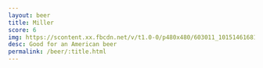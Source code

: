 ```yaml
---
layout: beer
title: Miller
score: 6
img: https://scontent.xx.fbcdn.net/v/t1.0-0/p480x480/603011_10151461681363745_1924966324_n.jpg?oh=cda8f43a960b964f72b9c0080ad9d74b&oe=587B6978
desc: Good for an American beer
permalink: /beer/:title.html
---
```

